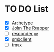 # TO DO List

- [x] [Archetype](obsidian://open?vault=cybersecNotes&file=Writeups%2FHTB%2FVery%20Easy%2FArchetype%2FTO%20DO)
- [x] [John The Reapper](obsidian://open?vault=cybersecNotes&file=Cheat%20Sheet%2FPassword%20Cracking%2FJohn%20The%20Reapper%20TO%20DO)
- [ ] [responder.py](obsidian://open?vault=cybersecNotes&file=Troubleshooting%2Fresponder.py%20Daemon%20TO%20DO)
- [x] [smbclient](obsidian://open?vault=cybersecNotes&file=Cheat%20Sheet%2FCommon%2Fsmbclient)
- [ ] [tmux](obsidian://open?vault=cybersecNotes&file=Cheat%20Sheet%2Ftmux)
